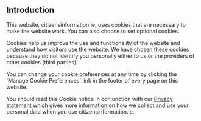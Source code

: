 ##  Introduction

This website, citizensinformation.ie, uses cookies that are necessary to make
the website work. You can also choose to set optional cookies.

Cookies help us improve the use and functionality of the website and
understand how visitors use the website. We have chosen these cookies because
they do not identify you personally either to us or the providers of other
cookies (third parties).

You can change your cookie preferences at any time by clicking the 'Manage
Cookie Preferences' link in the footer of every page on this website.

You should read this Cookie notice in conjunction with our [ Privacy statement
](/en/about/privacy/) which gives more information on how we collect and use
your personal data when you use citizensinformation.ie.
